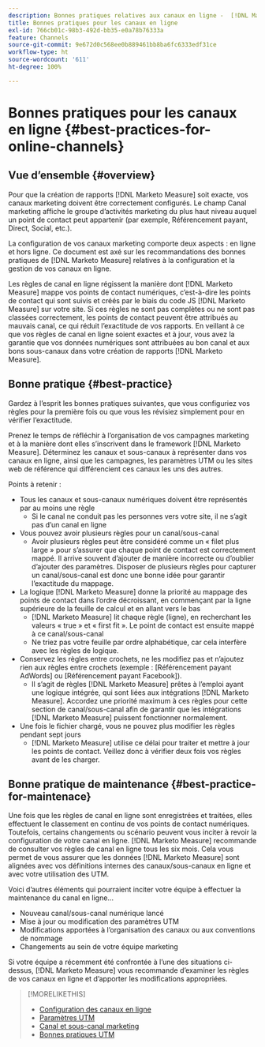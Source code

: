```yaml
---
description: Bonnes pratiques relatives aux canaux en ligne -  [!DNL Marketo Measure]
title: Bonnes pratiques pour les canaux en ligne
exl-id: 766cb01c-98b3-492d-bb35-e0a78b76333a
feature: Channels
source-git-commit: 9e672d0c568ee0b889461bb8ba6fc6333edf31ce
workflow-type: ht
source-wordcount: '611'
ht-degree: 100%

---
```


# Bonnes pratiques pour les canaux en ligne {#best-practices-for-online-channels}

## Vue d’ensemble {#overview}

Pour que la création de rapports [!DNL Marketo Measure] soit exacte, vos canaux marketing doivent être correctement configurés. Le champ Canal marketing affiche le groupe d’activités marketing du plus haut niveau auquel un point de contact peut appartenir (par exemple, Référencement payant, Direct, Social, etc.).

La configuration de vos canaux marketing comporte deux aspects : en ligne et hors ligne. Ce document est axé sur les recommandations des bonnes pratiques de [!DNL Marketo Measure] relatives à la configuration et la gestion de vos canaux en ligne.

Les règles de canal en ligne régissent la manière dont [!DNL Marketo Measure] mappe vos points de contact numériques, c’est-à-dire les points de contact qui sont suivis et créés par le biais du code JS [!DNL Marketo Measure] sur votre site. Si ces règles ne sont pas complètes ou ne sont pas classées correctement, les points de contact peuvent être attribués au mauvais canal, ce qui réduit l’exactitude de vos rapports. En veillant à ce que vos règles de canal en ligne soient exactes et à jour, vous avez la garantie que vos données numériques sont attribuées au bon canal et aux bons sous-canaux dans votre création de rapports [!DNL Marketo Measure].

## Bonne pratique {#best-practice}

Gardez à l’esprit les bonnes pratiques suivantes, que vous configuriez vos règles pour la première fois ou que vous les révisiez simplement pour en vérifier l’exactitude.

Prenez le temps de réfléchir à l’organisation de vos campagnes marketing et à la manière dont elles s’inscrivent dans le framework [!DNL Marketo Measure]. Déterminez les canaux et sous-canaux à représenter dans vos canaux en ligne, ainsi que les campagnes, les paramètres UTM ou les sites web de référence qui différencient ces canaux les uns des autres.

Points à retenir :

* Tous les canaux et sous-canaux numériques doivent être représentés par au moins une règle
   * Si le canal ne conduit pas les personnes vers votre site, il ne s’agit pas d’un canal en ligne
* Vous pouvez avoir plusieurs règles pour un canal/sous-canal
   * Avoir plusieurs règles peut être considéré comme un « filet plus large » pour s’assurer que chaque point de contact est correctement mappé. Il arrive souvent d’ajouter de manière incorrecte ou d’oublier d’ajouter des paramètres. Disposer de plusieurs règles pour capturer un canal/sous-canal est donc une bonne idée pour garantir l’exactitude du mappage.
* La logique [!DNL Marketo Measure] donne la priorité au mappage des points de contact dans l’ordre décroissant, en commençant par la ligne supérieure de la feuille de calcul et en allant vers le bas
   * [!DNL Marketo Measure] lit chaque règle (ligne), en recherchant les valeurs « true » et « first fit ». Le point de contact est ensuite mappé à ce canal/sous-canal
   * Ne triez pas votre feuille par ordre alphabétique, car cela interfère avec les règles de logique.
* Conservez les règles entre crochets, ne les modifiez pas et n’ajoutez rien aux règles entre crochets (exemple : [Référencement payant AdWords] ou [Référencement payant Facebook]).
   * Il s’agit de règles [!DNL Marketo Measure] prêtes à l’emploi ayant une logique intégrée, qui sont liées aux intégrations [!DNL Marketo Measure]. Accordez une priorité maximum à ces règles pour cette section de canal/sous-canal afin de garantir que les intégrations [!DNL Marketo Measure] puissent fonctionner normalement.
* Une fois le fichier chargé, vous ne pouvez plus modifier les règles pendant sept jours
   * [!DNL Marketo Measure] utilise ce délai pour traiter et mettre à jour les points de contact. Veillez donc à vérifier deux fois vos règles avant de les charger.

## Bonne pratique de maintenance {#best-practice-for-maintenace}

Une fois que les règles de canal en ligne sont enregistrées et traitées, elles effectuent le classement en continu de vos points de contact numériques. Toutefois, certains changements ou scénario peuvent vous inciter à revoir la configuration de votre canal en ligne. [!DNL Marketo Measure] recommande de consulter vos règles de canal en ligne tous les six mois. Cela vous permet de vous assurer que les données [!DNL Marketo Measure] sont alignées avec vos définitions internes des canaux/sous-canaux en ligne et avec votre utilisation des UTM.

Voici d’autres éléments qui pourraient inciter votre équipe à effectuer la maintenance du canal en ligne...

* Nouveau canal/sous-canal numérique lancé
* Mise à jour ou modification des paramètres UTM
* Modifications apportées à l’organisation des canaux ou aux conventions de nommage
* Changements au sein de votre équipe marketing

Si votre équipe a récemment été confrontée à l’une des situations ci-dessus, [!DNL Marketo Measure] vous recommande d’examiner les règles de vos canaux en ligne et d’apporter les modifications appropriées.

>[!MORELIKETHIS]
>
>* [Configuration des canaux en ligne](/help/channel-tracking-and-setup/online-channels/online-custom-channel-setup.md)
>* [Paramètres UTM](/help/channel-tracking-and-setup/online-channels/utm-parameters.md)
>* [Canal et sous-canal marketing](/help/channel-tracking-and-setup/online-channels/marketing-channels-and-subchannels.md)
>* [Bonnes pratiques UTM](/help/channel-tracking-and-setup/online-channels/best-practices-for-setting-up-utm-parameters.md)
